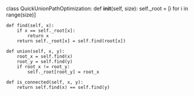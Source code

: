 class QuickUnionPathOptimization:
    def __init__(self, size):
        self._root = [i for i in range(size)]
    
    def find(self, x):
        if x == self._root[x]:
            return x
        return self._root[x] = self.find(root[x])
    
    def union(self, x, y):
        root_x = self.find(x)
        root_y = self.find(y)
        if root_x != root_y:
            self._root[root_y] = root_x
    
    def is_connected(self, x, y):
        return self.find(x) == self.find(y)